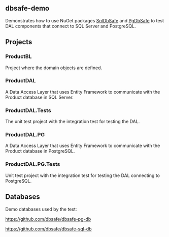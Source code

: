 ## dbsafe-demo

Demonstrates how to use NuGet packages [SqlDbSafe]( https://www.nuget.org/packages/SqlDbSafe/) and [PgDbSafe]( https://www.nuget.org/packages/PgDbSafe/) to test DAL components that connect to SQL Server and PostgreSQL.

## Projects

### ProductBL
Project where the domain objects are defined.

### ProductDAL
A Data Access Layer that uses Entity Framework to communicate with the Product database in SQL Server.

### ProductDAL.Tests
The unit test project with the integration test for testing the DAL.

### ProductDAL.PG
A Data Access Layer that uses Entity Framework to communicate with the Product database in PostgreSQL.

### ProductDAL.PG.Tests
Unit test project with the integration test for testing the DAL connecting to PostgreSQL.

## Databases

Demo databases used by the test:

https://github.com/dbsafe/dbsafe-pg-db

https://github.com/dbsafe/dbsafe-sql-db
